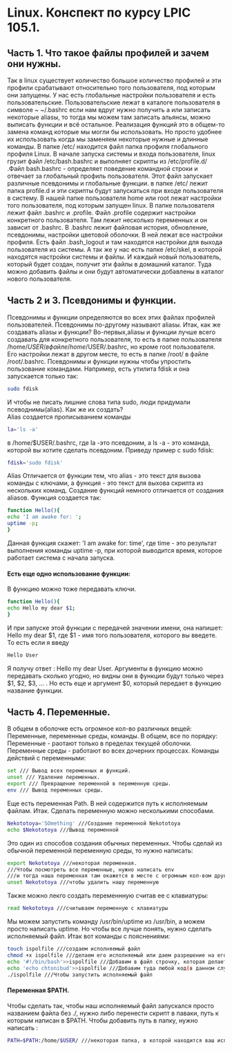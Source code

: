# Linux. Конспект по курсу LPIC 105.1.
## Часть 1. Что такое файлы профилей и зачем они нужны.
Так в linux существует количество большое количество профилей и эти профили срабатывают относительно того пользователя, под которым они запущены. У нас есть глобальные настройки пользователя и есть пользовательские. Пользовательские лежат в каталоге пользователя в символе ~  ~/.bashrc  если нам вдруг нужно получить а или записать некоторые aliasы, то тогда мы можем там записать альянсы, можно выписать функции и всё остальное. Реализация функций это в общем-то замена команд которые мы могли бы использовать. Но просто удобнее их использовать когда мы заменяем некоторые нужные и длинные команды. В папке /etc/ находится файл папка профиля глобального профиля Linux. 
В начале запуска системы и входа пользователя, linux грузит файл /etc/bash.bashrc и выполняет скрипты из /etc/profile.d/ .Файл bash.bashrc - определяет поведение командной строки и отвечает за глобальный профиль пользователя. Этот файл запускает различные псевдонимы и глобальные функции. в папке /etc/ лежит папка profile.d и эти скрипты будут запускаться при входе пользователя в систему. В нашей папке пользователя home или root лежат настройки того пользователя, под которым запущен linux. В папке пользователя лежит файл .bashrc и .profile. Файл .profile содержит настройки конкретного пользователя. Там лежит несколько переменных и он зависит от .bashrc. В .bashrc лежит файловая история, обновление, псевдонимы, настройки цветовой оболочки. В ней лежат все настройки профиля. Есть файл .bash_logout и там находятся настройки для выхода пользователя из системы. А так же у нас есть папке /etc/skel, в которой находятся настройки системы и файлы. И каждый новый пользователь, который будет создан, получит эти файлы в домашний каталог. Туда можно добавить файлы и они будут автоматически добавлены в каталог нового пользователя.
## Часть 2 и 3. Псевдонимы и функции.
Псевдонимы и функции определяются во всех этих файлах профилей пользователей. Псевдонимы по-другому называют aliasы. Итак, как же создавать aliasы и функции? 
Во-первых,aliasы и функции лучше всего создавать для конкретного пользователя, то есть в папке пользователя /home/$USER/ в файле /home/$USER/.bashrc, но кроме root пользователя. Его настройки лежат в другом месте, то есть в папке /root/ в файле /root/.bashrc. 
Псевдонимы и функции нужны чтобы упростить пользование командами. Например, есть утилита fdisk и она запускается только так: 
```bash
sudo fdisk
``` 
И чтобы не писать лишние слова типа sudo, люди придумали псеводнимы(alias). Как же их создать?  
Alias создается прописыванием команды 
```bash
la='ls -a'
``` 
в /home/$USER/.bashrc, где la -это псевдоним, а ls -a - это команда, которой вы хотите сделать псевдоним.
Приведу пример с sudo fdisk:
```bash
fdisk='sudo fdisk'
``` 
Alias Отличается от функции тем, что alias - это текст для вызова команды с ключами, а функция - это текст для выхова скрипта из нескольких команд.
Создание функций немного отличается от создания aliasов.
Функция создается так:
```bash
function Hello(){
echo 'I am awake for: ';
uptime -p;
}
``` 
Данная функция скажет: 'I am awake for: time', где time - это результат выполнения команды uptime -p, при которой выводится время, которое работает система с начала запуска.
#### Есть еще одно использование функции:
В функцию можно тоже передавать ключи.
```bash
function Hello(){
echo Hello my dear $1;
}
```
И при запуске этой функции с передачей значении имени, она напишет: Hello  my dear $1, где $1 - имя того пользователя, которого вы введете.
То есть если я введу 
```bash
Hello User
``` 
Я получу ответ : Hello my dear User.
Аргументы в функцию можно передавать сколько угодно, но видны они в функции будут только через $1, $2, $3, ... .
Но есть еще и аргумент $0, который передает в функцию название функции.
## Часть 4. Переменные.
В общем в оболочке есть огромное кол-во различных вещей:
Переменные, переменные среды, команды.
В общем, все по порядку:
Переменные - раотают только в пределах текущей оболочки.
Переменные среды - работают во всех дочерних процессах.
Команды действий с переменными:
```bash
set /// Вывод всех переменных и функций.
unset /// Удаление переменных.
export /// Превращение переменной в переменную среды.
env /// Вывод переменных среды.
``` 
Еще есть переменная Path.
В ней содержится путь к исполняемым файлам.
Итак. Сделать переменную можно несколькими способами.

```bash
Nekototoya='SOmething' ///Создание переменной Nekototoya
echo $Nekototoya ///Вывод переменной
```
Это один из способов создания обычных переменных.
Чтобы сделай из обычной переменной переменную среды, то нужно написать:
```bash
export Nekototoya ///некоторая переменная.
///Чтобы посмотреть все переменные, нужно написать env
///и тогда наша переменная там окажется в месте с огромным кол-вом другиз переменных и переменной path.
unset Nekototoya ///чтобы удалить нашу переменную
```
Также можно лекго создать переменнную считав ее с клавиатуры:
```bash
read Nekototoya ///считываем переменную с клавиатуры
```
Мы можем запустить команду /usr/bin/uptime из /usr/bin, а можем просто написать uptime.
Но чтобы все лучше понять, нужно сделать исполняемый файл. 
Итак вот команды с пояснениями:
```bash
touch ispolfile ///создаем исполняемый файл
chmod +x ispolfile ///делаем его исполняемый или даем разрешение на его исполнение или по-другому запуск
echo '#!/bin/bash'>>ispolfile ///Добавим в файл строчку, которая делает его исполняемым.
echo 'echo chtonibud'>>ispolfile ///Добавим туда любой код(в данном случае код вывода чего-нибудь.
./ispolfile ///Чтобы запустить исполняемый файл
```
#### Переменная $PATH.
Чтобы сделать так, чтобы наш исполняемый файл запускался просто названием файла без ./, нужно либо перенести скрипт в паваки, путь к которым написан в $PATH.
Чтобы добавить путь в папку, нужно написать :
```bash
PATH=$PATH:/home/$USER/ ///некоторая папка, в которой находится ваш исполняемый файл.
```

